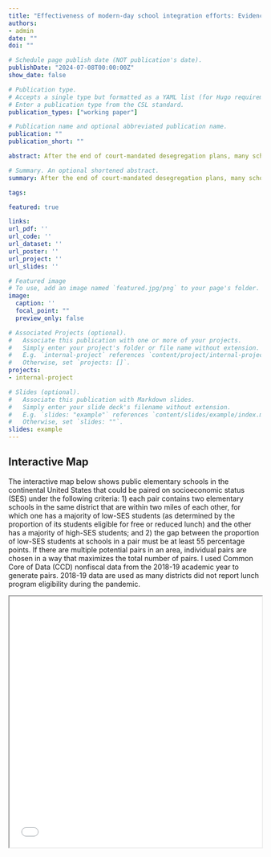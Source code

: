 ```yaml
---
title: "Effectiveness of modern-day school integration efforts: Evidence from Charlotte-Mecklenburg Schools"
authors:
- admin
date: ""
doi: ""

# Schedule page publish date (NOT publication's date).
publishDate: "2024-07-08T00:00:00Z"
show_date: false

# Publication type.
# Accepts a single type but formatted as a YAML list (for Hugo requirements).
# Enter a publication type from the CSL standard.
publication_types: ["working paper"]

# Publication name and optional abbreviated publication name.
publication: ""
publication_short: ""

abstract: After the end of court-mandated desegregation plans, many school districts in the U.S. have become re-segregated on race and economic status. In 2018, Charlotte-Mecklenburg Schools piloted a new voluntary integration plan in an attempt to curtail high rates of re-segregation within the district. This paper studies whether the new integration plan 1) was successful at reducing economic segregation within neighborhood schools, and/or 2) had an effect on students' educational outcomes.

# Summary. An optional shortened abstract.
summary: After the end of court-mandated desegregation plans, many school districts in the U.S. have become re-segregated on race and economic status. In 2018, Charlotte-Mecklenburg Schools piloted a new voluntary integration plan in an attempt to curtail high rates of re-segregation within the district. This paper studies whether the new integration plan 1) was successful at reducing economic segregation within neighborhood schools, and/or 2) had an effect on students' educational outcomes.

tags:

featured: true

links:
url_pdf: ''
url_code: ''
url_dataset: ''
url_poster: ''
url_project: ''
url_slides: ''

# Featured image
# To use, add an image named `featured.jpg/png` to your page's folder. 
image:
  caption: ''
  focal_point: ""
  preview_only: false

# Associated Projects (optional).
#   Associate this publication with one or more of your projects.
#   Simply enter your project's folder or file name without extension.
#   E.g. `internal-project` references `content/project/internal-project/index.md`.
#   Otherwise, set `projects: []`.
projects:
- internal-project

# Slides (optional).
#   Associate this publication with Markdown slides.
#   Simply enter your slide deck's filename without extension.
#   E.g. `slides: "example"` references `content/slides/example/index.md`.
#   Otherwise, set `slides: ""`.
slides: example
---
```

##
## Interactive Map

The interactive map below shows public elementary schools in the continental United States that could be paired on socioeconomic status (SES) under the following criteria: 1) each pair contains two elementary schools in the same district that are within two miles of each other, for which one has a majority of low-SES students (as determined by the proportion of its students eligible for free or reduced lunch) and the other has a majority of high-SES students; and 2) the gap between the proportion of low-SES students at schools in a pair must be at least 55 percentage points. If there are multiple potential pairs in an area, individual pairs are chosen in a way that maximizes the total number of pairs. I used Common Core of Data (CCD) nonfiscal data from the 2018-19 academic year to generate pairs. 2018-19 data are used as many districts did not report lunch program eligibility during the pandemic.

<iframe src="/uploads/Interactive_Map_Pairable_Schools.html" width="100%" height="500px"></iframe>



